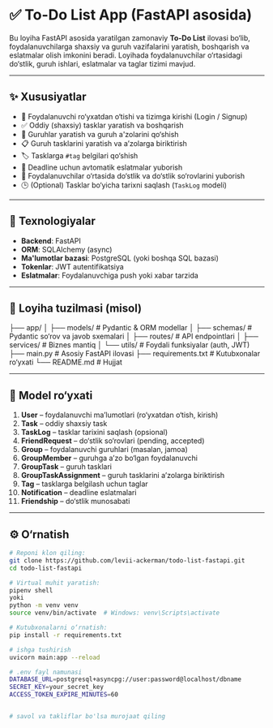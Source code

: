 # ✅ To-Do List App (FastAPI asosida)

Bu loyiha FastAPI asosida yaratilgan zamonaviy **To-Do List** ilovasi bo‘lib, foydalanuvchilarga shaxsiy va guruh vazifalarini yaratish, boshqarish va eslatmalar olish imkonini beradi. Loyihada foydalanuvchilar o‘rtasidagi do‘stlik, guruh ishlari, eslatmalar va taglar tizimi mavjud.

---

## ✨ Xususiyatlar

- 👤 Foydalanuvchi ro‘yxatdan o‘tishi va tizimga kirishi (Login / Signup)
- ✅ Oddiy (shaxsiy) tasklar yaratish va boshqarish
- 👥 Guruhlar yaratish va guruh a'zolarini qo‘shish
- 📋 Guruh tasklarini yaratish va a’zolarga biriktirish
- 🏷 Tasklarga `#tag` belgilari qo‘shish
- 🔔 Deadline uchun avtomatik eslatmalar yuborish
- 🤝 Foydalanuvchilar o‘rtasida do‘stlik va do‘stlik so‘rovlarini yuborish
- 🕒 (Optional) Tasklar bo‘yicha tarixni saqlash (`TaskLog` modeli)

---

## 🧱 Texnologiyalar

- **Backend**: FastAPI
- **ORM**: SQLAlchemy (async)
- **Ma'lumotlar bazasi**: PostgreSQL (yoki boshqa SQL bazasi)
- **Tokenlar**: JWT autentifikatsiya
- **Eslatmalar**: Foydalanuvchiga push yoki xabar tarzida

---

## 📁 Loyiha tuzilmasi (misol)

├── app/
│ ├── models/ # Pydantic & ORM modellar
│ ├── schemas/ # Pydantic so‘rov va javob sxemalari
│ ├── routes/ # API endpointlari
│ ├── services/ # Biznes mantiq
│ └── utils/ # Foydali funksiyalar (auth, JWT)
├── main.py # Asosiy FastAPI ilovasi
├── requirements.txt # Kutubxonalar ro‘yxati
└── README.md # Hujjat


---

## 🧩 Model ro‘yxati

1. **User** – foydalanuvchi ma’lumotlari (ro‘yxatdan o‘tish, kirish)
2. **Task** – oddiy shaxsiy task
3. **TaskLog** – tasklar tarixini saqlash (opsional)
4. **FriendRequest** – do‘stlik so‘rovlari (pending, accepted)
5. **Group** – foydalanuvchi guruhlari (masalan, jamoa)
6. **GroupMember** – guruhga a’zo bo‘lgan foydalanuvchi
7. **GroupTask** – guruh tasklari
8. **GroupTaskAssignment** – guruh tasklarini a’zolarga biriktirish
9. **Tag** – tasklarga belgilash uchun taglar
10. **Notification** – deadline eslatmalari
11. **Friendship** – do‘stlik munosabati

---

## ⚙️ O‘rnatish

```bash
# Reponi klon qiling:
git clone https://github.com/levii-ackerman/todo-list-fastapi.git
cd todo-list-fastapi

# Virtual muhit yaratish:
pipenv shell
yoki
python -m venv venv
source venv/bin/activate  # Windows: venv\Scripts\activate

# Kutubxonalarni o‘rnatish:
pip install -r requirements.txt

# ishga tushirish
uvicorn main:app --reload

# .env fayl namunasi
DATABASE_URL=postgresql+asyncpg://user:password@localhost/dbname
SECRET_KEY=your_secret_key
ACCESS_TOKEN_EXPIRE_MINUTES=60


# savol va takliflar bo'lsa murojaat qiling
